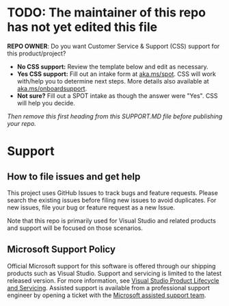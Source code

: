 # TODO: The maintainer of this repo has not yet edited this file

**REPO OWNER**: Do you want Customer Service & Support (CSS) support for this product/project?

- **No CSS support:** Review the template below and edit as necessary.
- **Yes CSS support:** Fill out an intake form at [aka.ms/spot](https://aka.ms/spot). CSS will work with/help you to determine next steps. More details also available at [aka.ms/onboardsupport](https://aka.ms/onboardsupport).
- **Not sure?** Fill out a SPOT intake as though the answer were "Yes". CSS will help you decide.

*Then remove this first heading from this SUPPORT.MD file before publishing your repo.*

# Support

## How to file issues and get help

This project uses GitHub Issues to track bugs and feature requests.
Please search the existing issues before filing new issues to avoid duplicates.
For new issues, file your bug or feature request as a new Issue.

Note that this repo is primarily used for Visual Studio and related products and support will be focused on those scenarios.

## Microsoft Support Policy

Official Microsoft support for this software is offered through our shipping products such as Visual Studio.
Support and servicing is limited to the latest released version.
For more information, see [Visual Studio Product Lifecycle and Servicing](https://learn.microsoft.com/visualstudio/productinfo/vs-servicing).
Assisted support is available from a professional support engineer by opening a ticket with the [Microsoft assisted support team](https://support.serviceshub.microsoft.com/supportforbusiness/onboarding).
